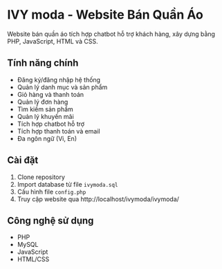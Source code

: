 # IVY moda - Website Bán Quần Áo

Website bán quần áo tích hợp chatbot hỗ trợ khách hàng, xây dựng bằng PHP, JavaScript, HTML và CSS.

## Tính năng chính

- Đăng ký/đăng nhập hệ thống
- Quản lý danh mục và sản phẩm
- Giỏ hàng và thanh toán
- Quản lý đơn hàng
- Tìm kiếm sản phẩm
- Quản lý khuyến mãi
- Tích hợp chatbot hỗ trợ
- Tích hợp thanh toán và email
- Đa ngôn ngữ (Vi, En)

## Cài đặt

1. Clone repository
2. Import database từ file `ivymoda.sql`
3. Cấu hình file `config.php`
4. Truy cập website qua http://localhost/ivymoda/ivymoda/

## Công nghệ sử dụng

- PHP
- MySQL
- JavaScript
- HTML/CSS